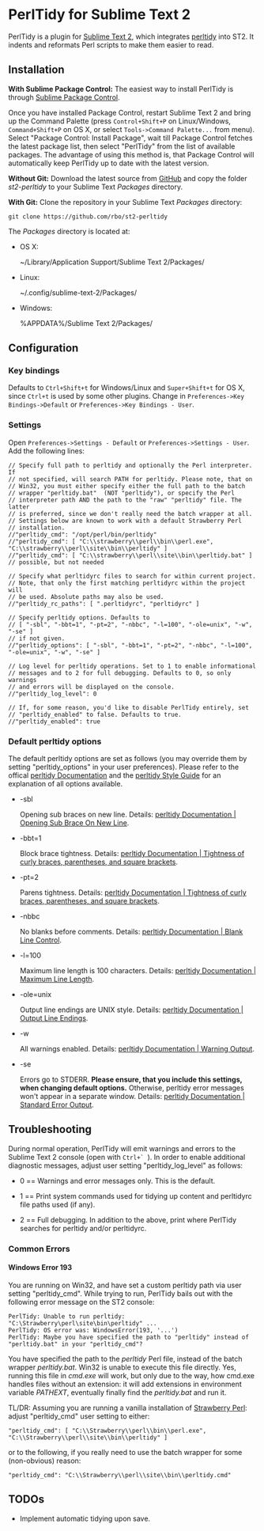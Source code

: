 # PerlTidy for Sublime Text 2

PerlTidy is a plugin for [Sublime Text 2](http://www.sublimetext.com/), which integrates [perltidy](http://perltidy.sourceforge.net/) into ST2. It indents and reformats Perl scripts to make them easier to read.

## Installation

**With Sublime Package Control:**  The easiest way to install PerlTidy is through [Sublime Package Control](http://wbond.net/sublime_packages/package_control).

Once you have installed Package Control, restart Sublime Text 2 and bring up the Command Palette (press `Control+Shift+P` on Linux/Windows, `Command+Shift+P` on OS X, or select `Tools->Command Palette...` from menu). Select "Package Control: Install Package", wait till Package Control fetches the latest package list, then select "PerlTidy" from the list of available packages. The advantage of using this method is, that Package Control will automatically keep PerlTidy up to date with the latest version.

**Without Git:** Download the latest source from [GitHub](https://github.com/rbo/st2-perltidy/downloads) and copy the folder *st2-perltidy* to your Sublime Text *Packages* directory.

**With Git:** Clone the repository in your Sublime Text *Packages* directory:

    git clone https://github.com/rbo/st2-perltidy

The *Packages* directory is located at:

* OS X:

    ~/Library/Application Support/Sublime Text 2/Packages/

* Linux:

    ~/.config/sublime-text-2/Packages/

* Windows:

    %APPDATA%/Sublime Text 2/Packages/

## Configuration

### Key bindings

Defaults to `Ctrl+Shift+t` for Windows/Linux and `Super+Shift+t` for OS X, since `Ctrl+t` is used by some other plugins. Change in `Preferences->Key Bindings->Default` or `Preferences->Key Bindings - User`.

### Settings

Open `Preferences->Settings - Default` or `Preferences->Settings - User`. Add the following lines:

    // Specify full path to perltidy and optionally the Perl interpreter. If
    // not specified, will search PATH for perltidy. Please note, that on
    // Win32, you must either specify either the full path to the batch
    // wrapper "perltidy.bat"  (NOT "perltidy"), or specify the Perl
    // interpreter path AND the path to the "raw" "perltidy" file. The latter
    // is preferred, since we don't really need the batch wrapper at all.
    // Settings below are known to work with a default Strawberry Perl
    // installation.
    //"perltidy_cmd": "/opt/perl/bin/perltidy"
    //"perltidy_cmd": [ "C:\\strawberry\\perl\\bin\\perl.exe", "C:\\strawberry\\perl\\site\\bin\\perltidy" ]
    //"perltidy_cmd": [ "C:\\strawberry\\perl\\site\\bin\\perltidy.bat" ]   // possible, but not needed

    // Specify what perltidyrc files to search for within current project.
    // Note, that only the first matching perltidyrc within the project will
    // be used. Absolute paths may also be used.
    //"perltidy_rc_paths": [ ".perltidyrc", "perltidyrc" ]

    // Specify perltidy options. Defaults to
    // [ "-sbl", "-bbt=1", "-pt=2", "-nbbc", "-l=100", "-ole=unix", "-w", "-se" ]
    // if not given.
    //"perltidy_options": [ "-sbl", "-bbt=1", "-pt=2", "-nbbc", "-l=100", "-ole=unix", "-w", "-se" ]

    // Log level for perltidy operations. Set to 1 to enable informational
    // messages and to 2 for full debugging. Defaults to 0, so only warnings
    // and errors will be displayed on the console.
    //"perltidy_log_level": 0

    // If, for some reason, you'd like to disable PerlTidy entirely, set
    // "perltidy_enabled" to false. Defaults to true.
    //"perltidy_enabled": true

### Default perltidy options

The default perltidy options are set as follows (you may override them by setting "perltidy_options" in your user preferences). Please refer to the offical [perltidy Documentation](http://perltidy.sourceforge.net/perltidy.html) and the [perltidy Style Guide](http://perltidy.sourceforge.net/stylekey.html) for an explanation of all options available.

* -sbl

  Opening sub braces on new line. Details: [perltidy Documentation | Opening Sub Brace On New Line](http://perltidy.sourceforge.net/perltidy.html#sbl_opening_sub_brace_on_new_line).

* -bbt=1

   Block brace tightness. Details: [perltidy Documentation | Tightness of curly braces, parentheses, and square brackets](http://perltidy.sourceforge.net/perltidy.html#tightness_of_curly_braces_parentheses_and_square_brackets).

* -pt=2

  Parens tightness. Details: [perltidy Documentation | Tightness of curly braces, parentheses, and square brackets](http://perltidy.sourceforge.net/perltidy.html#tightness_of_curly_braces_parentheses_and_square_brackets).

* -nbbc

  No blanks before comments. Details: [perltidy Documentation | Blank Line Control](http://perltidy.sourceforge.net/perltidy.html#blank_line_control).

* -l=100

  Maximum line length is 100 characters. Details: [perltidy Documentation | Maximum Line Length](http://perltidy.sourceforge.net/perltidy.html#l_n_maximum_line_length_n).

* -ole=unix

  Output line endings are UNIX style. Details: [perltidy Documentation | Output Line Endings](http://perltidy.sourceforge.net/perltidy.html#ole_s_output_line_ending_s).

* -w

  All warnings enabled. Details: [perltidy Documentation | Warning Output](http://perltidy.sourceforge.net/perltidy.html#w_warning_output).

* -se

  Errors go to STDERR. **Please ensure, that you include this settings, when changing default options.** Otherwise, perltidy error messages won't appear in a separate window. Details: [perltidy Documentation | Standard Error Output](http://perltidy.sourceforge.net/perltidy.html#se_standard_error_output).

## Troubleshooting

During normal operation, PerlTidy will emit warnings and errors to the Sublime Text 2 console (open with ``Ctrl+` ``). In order to enable additional diagnostic messages, adjust user setting "perltidy_log_level" as follows:

* 0 == Warnings and error messages only. This is the default.

* 1 == Print system commands used for tidying up content and perltidyrc file paths used (if any).

* 2 == Full debugging. In addition to the above, print where PerlTidy searches for perltidy and/or perltidyrc.

### Common Errors

#### Windows Error 193

You are running on Win32, and have set a custom perltidy path via user setting "perltidy_cmd". While trying to run, PerlTidy bails out with the following error message on the ST2 console:

    PerlTidy: Unable to run perltidy: "C:\Strawberry\perl\site\bin\perltidy" ...
    PerlTidy: OS error was: WindowsError(193, '...')
    PerlTidy: Maybe you have specified the path to "perltidy" instead of "perltidy.bat" in your "perltidy_cmd"?

You have specified the path to the *perltidy* Perl file, instead of the batch wrapper *perltidy.bat*. Win32 is unable to execute this file directly. Yes, running this file in *cmd.exe* will work, but only due to the way, how cmd.exe handles files without an extension: it will add extensions in environment variable *PATHEXT*, eventually finally find the *perltidy.bat* and run it.

TL/DR: Assuming you are running a vanilla installation of [Strawberry Perl](http://strawberryperl.com/): adjust "perltidy_cmd" user setting to either:

    "perltidy_cmd": [ "C:\\Strawberry\\perl\\bin\\perl.exe", "C:\\Strawberry\\perl\\site\\bin\\perltidy" ]

or to the following, if you really need to use the batch wrapper for some (non-obvious) reason:

    "perltidy_cmd": "C:\\Strawberry\\perl\\site\\bin\\perltidy.cmd"

## TODOs

* Implement automatic tidying upon save.
